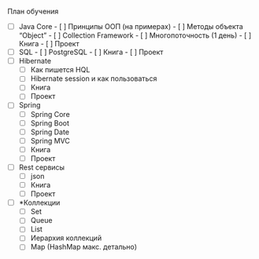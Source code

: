 План обучения 

- [ ] Java Core
      - [ ] Принципы ООП (на примерах)
      - [ ] Методы объекта “Object”
      - [ ] Collection Framework 
      - [ ] Многопоточность (1 день) 
      - [ ] Книга
      - [ ] Проект 
- [ ] SQL 
      - [ ] PostgreSQL
      - [ ] Книга
      - [ ] Проект
- [ ] Hibernate
     - [ ] Как пишется HQL
     - [ ] Hibernate session и как 
           пользоваться
     - [ ] Книга
     - [ ] Проект
- [ ] Spring
     - [ ] Spring Core 
     - [ ] Spring Boot
     - [ ] Spring Date
     - [ ] Spring MVC
     - [ ] Книга
     - [ ] Проект
- [ ] Rest сервисы
     - [ ] json 
     - [ ] Книга
     - [ ] Проект 
- [ ] *Коллекции
     - [ ] Set
     - [ ] Queue 
     - [ ] List
     - [ ] Иерархия коллекций 
     - [ ] Map (HashMap макс. детально)
